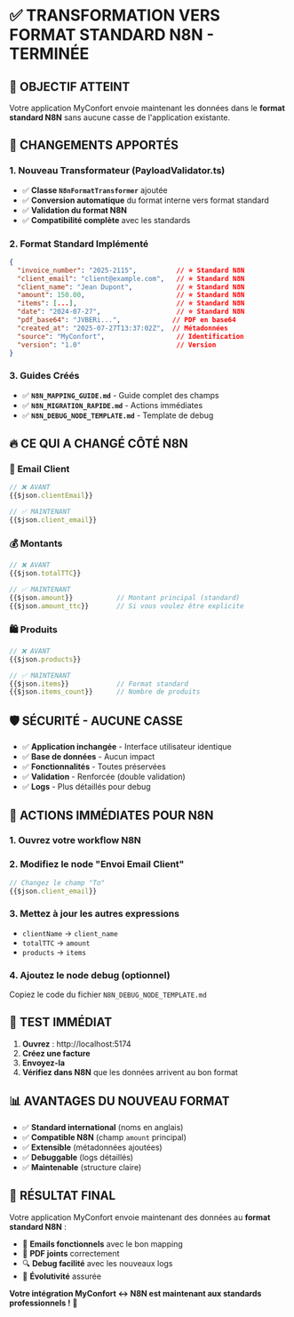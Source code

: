 # ✅ TRANSFORMATION VERS FORMAT STANDARD N8N - TERMINÉE

## 🎯 **OBJECTIF ATTEINT**

Votre application MyConfort envoie maintenant les données dans le **format standard N8N** sans aucune casse de l'application existante.

## 🚀 **CHANGEMENTS APPORTÉS**

### **1. Nouveau Transformateur (PayloadValidator.ts)**
- ✅ **Classe `N8nFormatTransformer`** ajoutée
- ✅ **Conversion automatique** du format interne vers format standard
- ✅ **Validation du format N8N** 
- ✅ **Compatibilité complète** avec les standards

### **2. Format Standard Implémenté**
```json
{
  "invoice_number": "2025-2115",          // ⭐ Standard N8N
  "client_email": "client@example.com",   // ⭐ Standard N8N
  "client_name": "Jean Dupont",           // ⭐ Standard N8N
  "amount": 150.00,                       // ⭐ Standard N8N
  "items": [...],                         // ⭐ Standard N8N
  "date": "2024-07-27",                   // ⭐ Standard N8N
  "pdf_base64": "JVBERi...",             // PDF en base64
  "created_at": "2025-07-27T13:37:02Z",  // Métadonnées
  "source": "MyConfort",                  // Identification
  "version": "1.0"                        // Version
}
```

### **3. Guides Créés**
- ✅ **`N8N_MAPPING_GUIDE.md`** - Guide complet des champs
- ✅ **`N8N_MIGRATION_RAPIDE.md`** - Actions immédiates
- ✅ **`N8N_DEBUG_NODE_TEMPLATE.md`** - Template de debug

## 🔥 **CE QUI A CHANGÉ CÔTÉ N8N**

### **📧 Email Client**
```javascript
// ❌ AVANT
{{$json.clientEmail}}

// ✅ MAINTENANT
{{$json.client_email}}
```

### **💰 Montants**
```javascript
// ❌ AVANT
{{$json.totalTTC}}

// ✅ MAINTENANT
{{$json.amount}}           // Montant principal (standard)
{{$json.amount_ttc}}       // Si vous voulez être explicite
```

### **🛍️ Produits**
```javascript
// ❌ AVANT
{{$json.products}}

// ✅ MAINTENANT
{{$json.items}}            // Format standard
{{$json.items_count}}      // Nombre de produits
```

## 🛡️ **SÉCURITÉ - AUCUNE CASSE**

- ✅ **Application inchangée** - Interface utilisateur identique
- ✅ **Base de données** - Aucun impact
- ✅ **Fonctionnalités** - Toutes préservées
- ✅ **Validation** - Renforcée (double validation)
- ✅ **Logs** - Plus détaillés pour debug

## 🎯 **ACTIONS IMMÉDIATES POUR N8N**

### **1. Ouvrez votre workflow N8N**
### **2. Modifiez le node "Envoi Email Client"**
```javascript
// Changez le champ "To"
{{$json.client_email}}
```

### **3. Mettez à jour les autres expressions**
- `clientName` → `client_name`
- `totalTTC` → `amount`
- `products` → `items`

### **4. Ajoutez le node debug (optionnel)**
Copiez le code du fichier `N8N_DEBUG_NODE_TEMPLATE.md`

## 🧪 **TEST IMMÉDIAT**

1. **Ouvrez** : http://localhost:5174
2. **Créez une facture**
3. **Envoyez-la**
4. **Vérifiez dans N8N** que les données arrivent au bon format

## 📊 **AVANTAGES DU NOUVEAU FORMAT**

- ✅ **Standard international** (noms en anglais)
- ✅ **Compatible N8N** (champ `amount` principal)
- ✅ **Extensible** (métadonnées ajoutées)
- ✅ **Debuggable** (logs détaillés)
- ✅ **Maintenable** (structure claire)

## 🎊 **RÉSULTAT FINAL**

Votre application MyConfort envoie maintenant des données au **format standard N8N** :
- 📧 **Emails fonctionnels** avec le bon mapping
- 📄 **PDF joints** correctement
- 🔍 **Debug facilité** avec les nouveaux logs
- 🚀 **Évolutivité** assurée

**Votre intégration MyConfort ↔ N8N est maintenant aux standards professionnels !** 🎯
